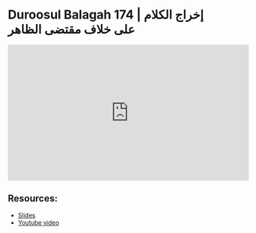 # Duroosul Balagah 174 | إخراج الكلام على خلاف مقتضى الظاهر
                
<iframe width="560" height="315" src="https://www.youtube-nocookie.com/embed/4JLBvL46iTo?start=0" frameborder="0" allow="accelerometer; autoplay; encrypted-media; gyroscope; picture-in-picture" allowfullscreen="allowfullscreen">
</iframe><BR>

## Resources:
- [Slides](https://github.com/arshare/resources_balagha_pdfs)
- [Youtube video](https://www.youtube.com/watch?v=4JLBvL46iTo&list=PLzn0qdi6JpdvvXVuJ7kIusNquSxeyKJvc)

